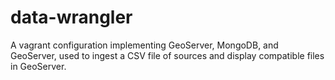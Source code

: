 # data-wrangler
A vagrant configuration implementing GeoServer, MongoDB, and GeoServer, used to ingest a CSV file of sources and display compatible files in GeoServer.
